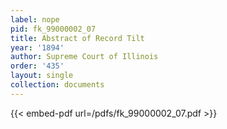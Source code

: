 ```yaml
---
label: nope
pid: fk_99000002_07
title: Abstract of Record Tilt
year: '1894'
author: Supreme Court of Illinois
order: '435'
layout: single
collection: documents
---
```



{{< embed-pdf url=/pdfs/fk_99000002_07.pdf >}}